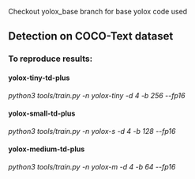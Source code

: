Checkout yolox_base branch for base yolox code used
## Detection on COCO-Text dataset

### To reproduce results:

#### yolox-tiny-td-plus
_python3 tools/train.py -n yolox-tiny -d 4 -b 256 --fp16_

#### yolox-small-td-plus
_python3 tools/train.py -n yolox-s -d 4 -b 128 --fp16_


#### yolox-medium-td-plus
_python3 tools/train.py -n yolox-m -d 4 -b 64 --fp16_
